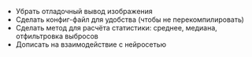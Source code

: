- Убрать отладочный вывод изображения
- Сделать конфиг-файл для удобства (чтобы не перекомпилировать)
- Сделать метод для расчёта статистики: среднее, медиана, отфильтровка выбросов
- Дописать на взаимодействие с нейросетью